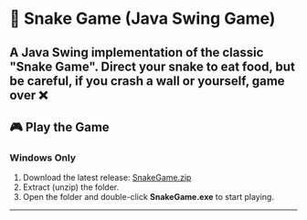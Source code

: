 # 🐍 Snake Game (Java Swing Game)

A Java Swing implementation of the classic "Snake Game".
Direct your snake to eat food, but be careful, if you crash 
a wall or yourself, game over ❌
---

## 🎮 Play the Game

### Windows Only
1. Download the latest release: [SnakeGame.zip](https://github.com/samdeitz/snakegame/SnakeGame)
2. Extract (unzip) the folder.
3. Open the folder and double-click **SnakeGame.exe** to start playing.
---
